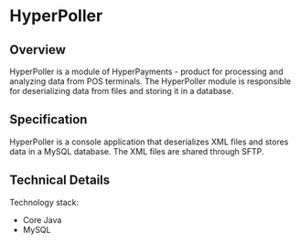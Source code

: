 # HyperPoller

## Overview

HyperPoller is a module of HyperPayments - product for processing and analyzing data from POS terminals. The HyperPoller module is responsible for deserializing data from files and storing it in a database.

## Specification
HyperPoller is a console application that deserializes XML files and stores data in a MySQL database. The XML files are shared through SFTP.

## Technical Details
Technology stack:
- Core Java
- MySQL
